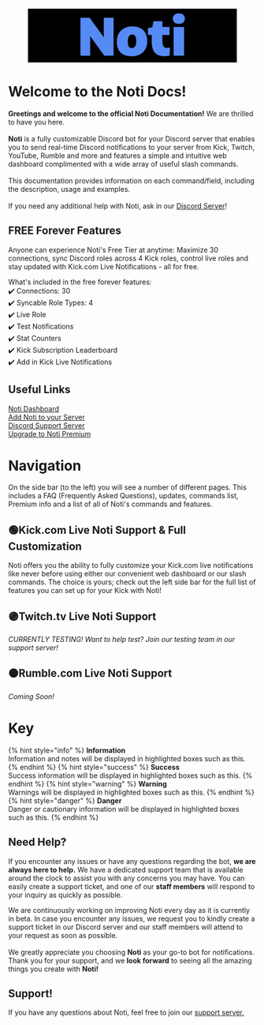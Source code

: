 <figure><img src=".gitbook/assets/favicon.png" alt=""><figcaption></figcaption></figure>

# Welcome to the Noti Docs!

**Greetings and welcome to the official Noti Documentation!** We are thrilled to have you here. \
\
**Noti** is a fully customizable Discord bot for your Discord server that enables you to send real-time Discord notifications to your server from Kick, Twitch, YouTube, Rumble and more and features a simple and intuitive web dashboard complimented with a wide array of useful slash commands. \
\
This documentation provides information on each command/field, including the description, usage and examples. \
\
If you need any additional help with Noti, ask in our [Discord Server](https://discord.com/invite/xq6F6ZkUte)!

## FREE Forever Features

Anyone can experience Noti's Free Tier at anytime: Maximize 30 connections, sync Discord roles across 4 Kick roles, control live roles and stay updated with Kick.com Live Notifications - all for free.

What's included in the free forever features: \
✔️ Connections: 30 \
✔️ Syncable Role Types: 4 \
✔️ Live Role \
✔️ Test Notifications \
✔️ Stat Counters \
✔️ Kick Subscription Leaderboard \
✔️ Add in Kick Live Notifications


## Useful Links

[Noti Dashboard](https://notibot.app) \
[Add Noti to your Server](https://notibot.app/invite) \
[Discord Support Server](https://discord.com/invite/xq6F6ZkUte) \
[Upgrade to Noti Premium](https://notibot.app/premium)

# Navigation

On the side bar (to the left) you will see a number of different pages. This includes a FAQ (Frequently Asked Questions), updates, commands list, Premium info and a list of all of Noti's commands and features.

## 🟢Kick.com Live Noti Support & Full Customization
Noti offers you the ability to fully customize your Kick.com live notifications like never before using either our convenient web dashboard or our slash commands. The choice is yours; check out the left side bar for the full list of features you can set up for your Kick with Noti!

## 🟣Twitch.tv Live Noti Support
*CURRENTLY TESTING! Want to help test? Join our testing team in our support server!*

## 🟠Rumble.com Live Noti Support
*Coming Soon!*
<!--
## Web Dashboard
**IN PROGRESS** Each page under the side bar Dashboard header will explain each section of the basic settings for the Dashboard.

## Slash Commands
**IN PROGRESS** The slash commands page will give you a full, alphabetical list of available slash commands. This will include a brief description of what the command does and how you can use it. You can click on the command name to be taken to a page which gives a more-detailed breakdown of each command.
-->

# Key

{% hint style="info" %} **Information** \
Information and notes will be displayed in highlighted boxes such as this.
{% endhint %}
{% hint style="success" %} **Success** \
Success information will be displayed in highlighted boxes such as this.
{% endhint %}
{% hint style="warning" %} **Warning** \
Warnings will be displayed in highlighted boxes such as this.
{% endhint %}
{% hint style="danger" %} **Danger** \
Danger or cautionary information will be displayed in highlighted boxes such as this.
{% endhint %}

## Need Help?

If you encounter any issues or have any questions regarding the bot, **we are always here to help.** We have a dedicated support team that is available around the clock to assist you with any concerns you may have. You can easily create a support ticket, and one of our **staff members** will respond to your inquiry as quickly as possible.

We are continuously working on improving Noti every day as it is currently in beta. In case you encounter any issues, we request you to kindly create a support ticket in our Discord server and our staff members will attend to your request as soon as possible.\
\
We greatly appreciate you choosing **Noti** as your go-to bot for notifications. Thank you for your support, and we **look forward** to seeing all the amazing things you create with **Noti!**

## Support!

If you have any questions about Noti, feel free to join our [support server. ](https://discord.com/invite/xq6F6ZkUte)
